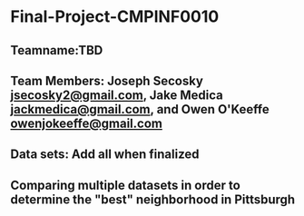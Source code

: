 # Final-Project-CMPINF0010
## Teamname:TBD
## Team Members: Joseph Secosky jsecosky2@gmail.com, Jake Medica jackmedica@gmail.com, and Owen O'Keeffe owenjokeeffe@gmail.com
## Data sets: Add all when finalized
## Comparing multiple datasets in order to determine the "best" neighborhood in Pittsburgh
